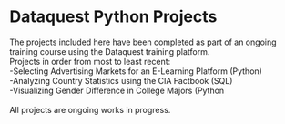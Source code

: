 # Dataquest Python Projects
 
The projects included here have been completed as part of an ongoing training course using the Dataquest training platform.
<br>
Projects in order from most to least recent:
<br>
-Selecting Advertising Markets for an E-Learning Platform (Python)
<br>
-Analyzing Country Statistics using the CIA Factbook (SQL)
<br>
-Visualizing Gender Difference in College Majors (Python 
<br>
<br>
All projects are ongoing works in progress.
